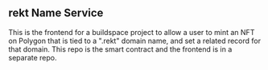 ## rekt Name Service

This is the frontend for a buildspace project to allow a user to mint an NFT on Polygon that is tied to a ".rekt" domain name, and set a related record for that domain. This repo is the smart contract and the frontend is in a separate repo.
